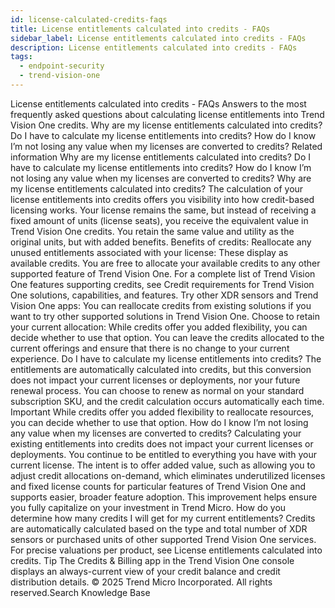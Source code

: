```yaml
---
id: license-calculated-credits-faqs
title: License entitlements calculated into credits - FAQs
sidebar_label: License entitlements calculated into credits - FAQs
description: License entitlements calculated into credits - FAQs
tags:
  - endpoint-security
  - trend-vision-one
---
```


 License entitlements calculated into credits - FAQs Answers to the most frequently asked questions about calculating license entitlements into Trend Vision One credits. Why are my license entitlements calculated into credits? Do I have to calculate my license entitlements into credits? How do I know I’m not losing any value when my licenses are converted to credits? Related information Why are my license entitlements calculated into credits? Do I have to calculate my license entitlements into credits? How do I know I’m not losing any value when my licenses are converted to credits? Why are my license entitlements calculated into credits? The calculation of your license entitlements into credits offers you visibility into how credit-based licensing works. Your license remains the same, but instead of receiving a fixed amount of units (license seats), you receive the equivalent value in Trend Vision One credits. You retain the same value and utility as the original units, but with added benefits. Benefits of credits: Reallocate any unused entitlements associated with your license: These display as available credits. You are free to allocate your available credits to any other supported feature of Trend Vision One. For a complete list of Trend Vision One features supporting credits, see Credit requirements for Trend Vision One solutions, capabilities, and features. Try other XDR sensors and Trend Vision One apps: You can reallocate credits from existing solutions if you want to try other supported solutions in Trend Vision One. Choose to retain your current allocation: While credits offer you added flexibility, you can decide whether to use that option. You can leave the credits allocated to the current offerings and ensure that there is no change to your current experience. Do I have to calculate my license entitlements into credits? The entitlements are automatically calculated into credits, but this conversion does not impact your current licenses or deployments, nor your future renewal process. You can choose to renew as normal on your standard subscription SKU, and the credit calculation occurs automatically each time. Important While credits offer you added flexibility to reallocate resources, you can decide whether to use that option. How do I know I’m not losing any value when my licenses are converted to credits? Calculating your existing entitlements into credits does not impact your current licenses or deployments. You continue to be entitled to everything you have with your current license. The intent is to offer added value, such as allowing you to adjust credit allocations on-demand, which eliminates underutilized licenses and fixed license counts for particular features of Trend Vision One and supports easier, broader feature adoption. This improvement helps ensure you fully capitalize on your investment in Trend Micro. How do you determine how many credits I will get for my current entitlements? Credits are automatically calculated based on the type and total number of XDR sensors or purchased units of other supported Trend Vision One services. For precise valuations per product, see License entitlements calculated into credits. Tip The Credits & Billing app in the Trend Vision One console displays an always-current view of your credit balance and credit distribution details. © 2025 Trend Micro Incorporated. All rights reserved.Search Knowledge Base